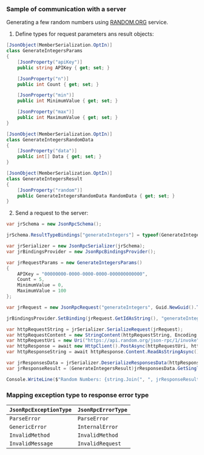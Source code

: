 ### Sample of communication with a server

Generating a few random numbers using [RANDOM.ORG](https://random.org) service.

1. Define types for request parameters ans result objects:

```cs
[JsonObject(MemberSerialization.OptIn)]
class GenerateIntegersParams
{
    [JsonProperty("apiKey")]
    public string APIKey { get; set; }

    [JsonProperty("n")]
    public int Count { get; set; }

    [JsonProperty("min")]
    public int MinimumValue { get; set; }

    [JsonProperty("max")]
    public int MaximumValue { get; set; }
}

[JsonObject(MemberSerialization.OptIn)]
class GenerateIntegersRandomData
{
    [JsonProperty("data")]
    public int[] Data { get; set; }
}

[JsonObject(MemberSerialization.OptIn)]
class GenerateIntegersResult
{
    [JsonProperty("random")]
    public GenerateIntegersRandomData RandomData { get; set; }
}
```

2. Send a request to the server:

```cs
var jrSchema = new JsonRpcSchema();

jrSchema.ResultTypeBindings["generateIntegers"] = typeof(GenerateIntegersResult);

var jrSerializer = new JsonRpcSerializer(jrSchema);
var jrBindingsProvider = new JsonRpcBindingsProvider();

var jrRequestParams = new GenerateIntegersParams()
{
    APIKey = "00000000-0000-0000-0000-000000000000",
    Count = 5,
    MinimumValue = 0,
    MaximumValue = 100
};

var jrRequest = new JsonRpcRequest("generateIntegers", Guid.NewGuid().ToString(), jrRequestParams);

jrBindingsProvider.SetBinding(jrRequest.GetIdAsString(), "generateIntegers");

var httpRequestString = jrSerializer.SerializeRequest(jrRequest);
var httpRequestContent = new StringContent(httpRequestString, Encoding.UTF8, "application/json-rpc");
var httpRequestUri = new Uri("https://api.random.org/json-rpc/1/invoke");
var httpResponse = await new HttpClient().PostAsync(httpRequestUri, httpRequestContent);
var httpResponseString = await httpResponse.Content.ReadAsStringAsync();

var jrResponsesData = jrSerializer.DeserializeResponsesData(httpResponseString, jrBindingsProvider);
var jrResponseResult = (GenerateIntegersResult)jrResponsesData.GetSingleItem().GetMessage().Result;

Console.WriteLine($"Random Numbers: {string.Join(", ", jrResponseResult.RandomData.Data)}");
```

### Mapping exception type to response error type

`JsonRpcExceptionType` | `JsonRpcErrorType`
--- | ---
`ParseError` | `ParseError`
`GenericError` | `InternalError`
`InvalidMethod` | `InvalidMethod`
`InvalidMessage` | `InvalidRequest`
